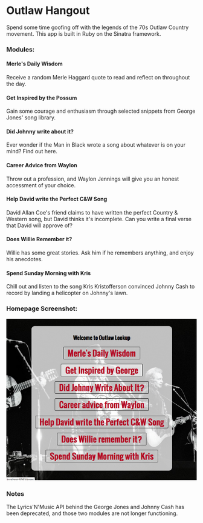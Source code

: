 # Outlaw Hangout
Spend some time goofing off with the legends of the 70s Outlaw Country movement. This app is built in Ruby on the Sinatra framework.

### Modules:

#### Merle's Daily Wisdom
Receive a random Merle Haggard quote to read and reflect on throughout the day.

#### Get Inspired by the Possum
Gain some courage and enthusiasm through selected snippets from George Jones' song library.

#### Did Johnny write about it?
Ever wonder if the Man in Black wrote a song about whatever is on your mind? Find out here.

#### Career Advice from Waylon
Throw out a profession, and Waylon Jennings will give you an honest accessment of your choice.

#### Help David write the Perfect C&W Song
David Allan Coe's friend claims to have written the perfect Country & Western song, but David thinks it's incomplete. Can you write a final verse that David will approve of?

#### Does Willie Remember it?
Willie has some great stories. Ask him if he remembers anything, and enjoy his anecdotes.

#### Spend Sunday Morning with Kris
Chill out and listen to the song Kris Kristofferson convinced Johnny Cash to record by landing a helicopter on Johnny's lawn.

### Homepage Screenshot:

![homepage](public/img/homepage.png)

### Notes

The Lyrics'N'Music API behind the George Jones and Johnny Cash has been deprecated, and those two modules are not longer functioning.